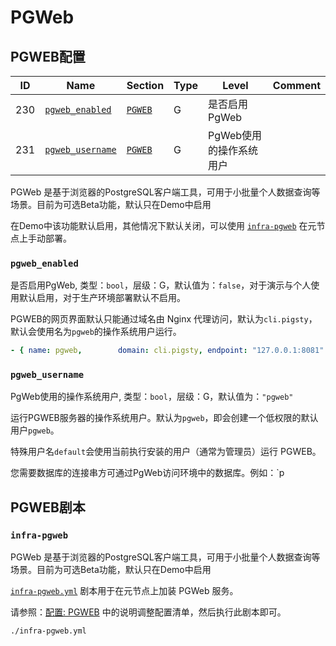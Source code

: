 # PGWeb


## PGWEB配置

| ID  | Name                                    |           Section           | Type   | Level | Comment                       |
|-----|-----------------------------------------|-----------------------------|--------|-------|-------------------------------|
| 230  | [`pgweb_enabled`](v-infra.md#pgweb_enabled)                  | [`PGWEB`](v-infra.md#PGWEB)                     | G     | 是否启用PgWeb                        |
| 231  | [`pgweb_username`](v-infra.md#pgweb_username)                | [`PGWEB`](v-infra.md#PGWEB)                     | G     | PgWeb使用的操作系统用户              |


PGWeb 是基于浏览器的PostgreSQL客户端工具，可用于小批量个人数据查询等场景。目前为可选Beta功能，默认只在Demo中启用

在Demo中该功能默认启用，其他情况下默认关闭，可以使用 [`infra-pgweb`](p-infra.md#infra-pgweb) 在元节点上手动部署。


### `pgweb_enabled`

是否启用PgWeb, 类型：`bool`，层级：G，默认值为：`false`，对于演示与个人使用默认启用，对于生产环境部署默认不启用。

PGWEB的网页界面默认只能通过域名由 Nginx 代理访问，默认为`cli.pigsty`，默认会使用名为`pgweb`的操作系统用户运行。

```yaml
- { name: pgweb,        domain: cli.pigsty, endpoint: "127.0.0.1:8081" }
```


### `pgweb_username`

PgWeb使用的操作系统用户, 类型：`bool`，层级：G，默认值为：`"pgweb"`

运行PGWEB服务器的操作系统用户。默认为`pgweb`，即会创建一个低权限的默认用户`pgweb`。

特殊用户名`default`会使用当前执行安装的用户（通常为管理员）运行 PGWEB。

您需要数据库的连接串方可通过PgWeb访问环境中的数据库。例如：`p



## PGWEB剧本

### `infra-pgweb`

PGWeb 是基于浏览器的PostgreSQL客户端工具，可用于小批量个人数据查询等场景。目前为可选Beta功能，默认只在Demo中启用

[`infra-pgweb.yml`](https://github.com/Vonng/pigsty/blob/master/infra-pgweb.yml) 剧本用于在元节点上加装 PGWeb 服务。

请参照：[配置: PGWEB](v-infra.md#PGWEB) 中的说明调整配置清单，然后执行此剧本即可。

```bash
./infra-pgweb.yml
```






